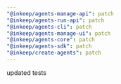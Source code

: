 ```yaml
---
"@inkeep/agents-manage-api": patch
"@inkeep/agents-run-api": patch
"@inkeep/agents-cli": patch
"@inkeep/agents-manage-ui": patch
"@inkeep/agents-core": patch
"@inkeep/agents-sdk": patch
"@inkeep/create-agents": patch
---
```


updated tests
